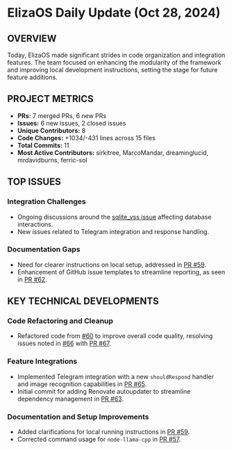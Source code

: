 # ElizaOS Daily Update (Oct 28, 2024)

## OVERVIEW 
Today, ElizaOS made significant strides in code organization and integration features. The team focused on enhancing the modularity of the framework and improving local development instructions, setting the stage for future feature additions.

## PROJECT METRICS
- **PRs:** 7 merged PRs, 6 new PRs
- **Issues:** 6 new issues, 2 closed issues
- **Unique Contributors:** 8
- **Code Changes:** +1034/-431 lines across 15 files
- **Total Commits:** 11
- **Most Active Contributors:** sirkitree, MarcoMandar, dreaminglucid, mrdavidburns, ferric-sol

## TOP ISSUES
### Integration Challenges
- Ongoing discussions around the [sqlite_vss issue](https://github.com/elizaos/eliza/issues/60) affecting database interactions.
- New issues related to Telegram integration and response handling.

### Documentation Gaps
- Need for clearer instructions on local setup, addressed in [PR #59](https://github.com/elizaos/eliza/pull/59).
- Enhancement of GitHub issue templates to streamline reporting, as seen in [PR #62](https://github.com/elizaos/eliza/pull/62).

## KEY TECHNICAL DEVELOPMENTS
### Code Refactoring and Cleanup
- Refactored code from [#60](https://github.com/elizaos/eliza/pull/60) to improve overall code quality, resolving issues noted in [#66](https://github.com/elizaos/eliza/issues/66) with [PR #67](https://github.com/elizaos/eliza/pull/67).

### Feature Integrations
- Implemented Telegram integration with a new `shouldRespond` handler and image recognition capabilities in [PR #65](https://github.com/elizaos/eliza/pull/65).
- Initial commit for adding Renovate autoupdater to streamline dependency management in [PR #63](https://github.com/elizaos/eliza/pull/63).

### Documentation and Setup Improvements
- Added clarifications for local running instructions in [PR #59](https://github.com/elizaos/eliza/pull/59).
- Corrected command usage for `node-llama-cpp` in [PR #57](https://github.com/elizaos/eliza/pull/57).